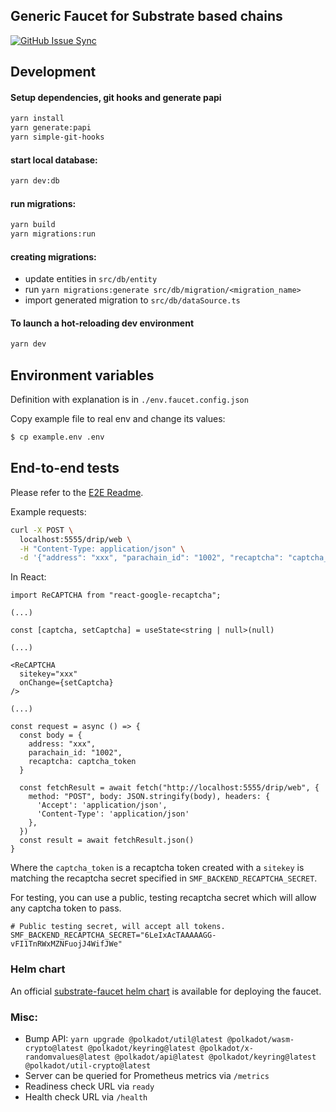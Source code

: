 ## Generic Faucet for Substrate based chains

[![GitHub Issue Sync](https://github.com/paritytech/polkadot-testnet-faucet/actions/workflows/github-issue-sync.yml/badge.svg)](https://github.com/paritytech/polkadot-testnet-faucet/actions/workflows/github-issue-sync.yml)

## Development

#### Setup dependencies, git hooks and generate papi

```bash
yarn install
yarn generate:papi
yarn simple-git-hooks
```

#### start local database:
```bash
yarn dev:db
```

#### run migrations:
```bash
yarn build
yarn migrations:run
```

#### creating migrations:
* update entities in `src/db/entity`
* run `yarn migrations:generate src/db/migration/<migration_name>`
* import generated migration to `src/db/dataSource.ts`

#### To launch a hot-reloading dev environment

```bash
yarn dev
```

## Environment variables

Definition with explanation is in `./env.faucet.config.json`

Copy example file to real env and change its values:
```bash
$ cp example.env .env
```

## End-to-end tests

Please refer to the [E2E Readme](./e2e/README.md).

Example requests:

```bash
curl -X POST \
  localhost:5555/drip/web \
  -H "Content-Type: application/json" \
  -d '{"address": "xxx", "parachain_id": "1002", "recaptcha": "captcha_token"}'
```

In React:

```tsx
import ReCAPTCHA from "react-google-recaptcha";

(...)

const [captcha, setCaptcha] = useState<string | null>(null)

(...)

<ReCAPTCHA
  sitekey="xxx"
  onChange={setCaptcha}
/>

(...)

const request = async () => {
  const body = {
    address: "xxx",
    parachain_id: "1002",
    recaptcha: captcha_token
  }

  const fetchResult = await fetch("http://localhost:5555/drip/web", {
    method: "POST", body: JSON.stringify(body), headers: {
      'Accept': 'application/json',
      'Content-Type': 'application/json'
    },
  })
  const result = await fetchResult.json()
}
```

Where the `captcha_token` is a recaptcha token created with a `sitekey`
is matching the recaptcha secret specified in `SMF_BACKEND_RECAPTCHA_SECRET`.

For testing, you can use a public, testing recaptcha secret which will allow any captcha token to pass.

```shell
# Public testing secret, will accept all tokens.
SMF_BACKEND_RECAPTCHA_SECRET="6LeIxAcTAAAAAGG-vFI1TnRWxMZNFuojJ4WifJWe"
```

### Helm chart

An official [substrate-faucet helm chart](https://github.com/paritytech/helm-charts/tree/main/charts/substrate-faucet) is available for deploying the faucet.

### Misc:

* Bump API: `yarn upgrade @polkadot/util@latest @polkadot/wasm-crypto@latest @polkadot/keyring@latest @polkadot/x-randomvalues@latest @polkadot/api@latest @polkadot/keyring@latest @polkadot/util-crypto@latest`
* Server can be queried for Prometheus metrics via `/metrics`
* Readiness check URL via `ready`
* Health check URL via `/health`
